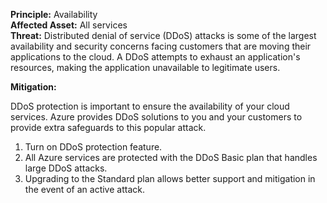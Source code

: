 **Principle:** Availability  
**Affected Asset:** All services  
**Threat:** Distributed denial of service (DDoS) attacks is some of the largest availability and security concerns facing customers that are moving their applications to the cloud. A DDoS attempts to exhaust an application's resources, making the application unavailable to legitimate users.

**Mitigation:**

DDoS protection is important to ensure the availability of your cloud services. Azure provides DDoS solutions to you and your customers to provide extra safeguards to this popular attack.

1. Turn on DDoS protection feature.
2. All Azure services are protected with the DDoS Basic plan that handles large DDoS attacks.
3. Upgrading to the Standard plan allows better support and mitigation in the event of an active attack.